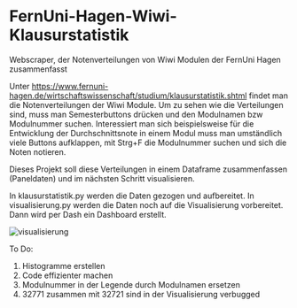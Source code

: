# FernUni-Hagen-Wiwi-Klausurstatistik
Webscraper, der Notenverteilungen von Wiwi Modulen der FernUni Hagen zusammenfasst

Unter https://www.fernuni-hagen.de/wirtschaftswissenschaft/studium/klausurstatistik.shtml findet man die Notenverteilungen der Wiwi Module.
Um zu sehen wie die Verteilungen sind, muss man Semesterbuttons drücken und den Modulnamen bzw Modulnummer suchen. Interessiert man sich beispielsweise für die
Entwicklung der Durchschnittsnote in einem Modul muss man umständlich viele Buttons aufklappen, mit Strg+F die Modulnummer suchen und sich die Noten 
notieren.

Dieses Projekt soll diese Verteilungen in einem Dataframe zusammenfassen (Paneldaten) und im nächsten Schritt visualisieren.

In klausurstatistik.py werden die Daten gezogen und aufbereitet.
In visualisierung.py werden die Daten noch auf die Visualisierung vorbereitet. Dann wird per Dash ein Dashboard erstellt.

![visualisierung](https://user-images.githubusercontent.com/106337257/202548421-df181949-129d-4ff1-aeca-3e9781c32ad2.PNG)


To Do:
1. Histogramme erstellen
2. Code effizienter machen
3. Modulnummer in der Legende durch Modulnamen ersetzen
4. 32771 zusammen mit 32721 sind in der Visualisierung verbugged
